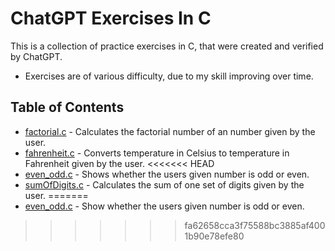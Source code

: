 # ChatGPT Exercises In C

This is a collection of practice exercises in C, that were created and verified by ChatGPT.

- Exercises are of various difficulty, due to my skill improving over time.

## Table of Contents

- [factorial.c](./factorial.c) - Calculates the factorial number of an number given by the user.
- [fahrenheit.c](./fahrenheit.c) - Converts temperature in Celsius to temperature in Fahrenheit given by the user.
<<<<<<< HEAD
- [even_odd.c](./even_odd.c) - Shows whether the users given number is odd or even.
- [sumOfDigits.c](./sumOFDigits.c) - Calculates the sum of one set of digits given by the user.
=======
- [even_odd.c](./even_odd.c) - Show whether the users given number is odd or even.
>>>>>>> fa62658cca3f75588bc3885af4001b90e78efe80
